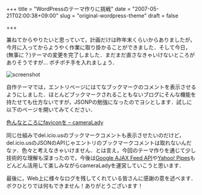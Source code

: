 +++
title = "WordPressのテーマ作りに挑戦"
date = "2007-05-21T02:00:38+09:00"
slug = "original-wordpress-theme"
draft = false

+++

<p>兼ねてからやりたいと思っていて，計画だけは昨年末くらいからありましたが，今月に入ってからようやく作業に取り掛かることができました．そして今日，(無事に？)テーマの変更を完了しました．まだまだ直さなきゃいけないところがありそうですが… ボチボチ手を入れましょう．</p>
<p><img src="http://june29.jp/wp-content/themes/cameraLady/screenshot.png" alt="screenshot" /></p>
<p>自作テーマでは，エントリページにはてなブックマークのコメントを表示させるようにしました．ほとんどブックマークされることもないブログにそんな機能を持たせても仕方ないですが，JSONPの勉強になったのでヨシとします．試しに以下のページを開いてみてください．</p>
<p><a href="http://june29.jp/2006/10/18/favicon-greasemonkey/" target="_blank">色んなところにfaviconを &#8211; cameraLady</a></p>
<p>同じ仕組みでdel.icio.usのブックマークコメントも表示させたいのだけど，del.icio.usのJSONのAPIじゃエントリのブックマークコメントは取れないんだなァ．色々と考えなきゃいけません．とは言え，今回のテーマ作りを通じて少し技術的な理解も深まったので，今後は<a href="http://code.google.com/apis/ajaxfeeds/" target="_blank">Google AJAX Feed API</a>や<a href="http://pipes.yahoo.com/pipes/" target="_blank">Yahoo! Pipes</a>もどんどん活用して楽しみながらcameraLadyを運営していこうと思います．</p>
<p>最後に，Web上に様々なログを残してくれている皆さんに感謝の意を述べます．ボクひとりでは何もできません！ありがとうございます！</p>
